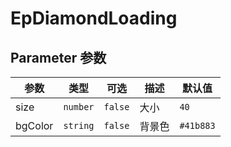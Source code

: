 # EpDiamondLoading
## Parameter 参数
| 参数 | 类型 | 可选 | 描述 | 默认值 |
| --- | --- | --- | --- | --- |
| size | `number` | `false` | 大小 | `40`
| bgColor | `string` | `false` | 背景色 | `#41b883`
